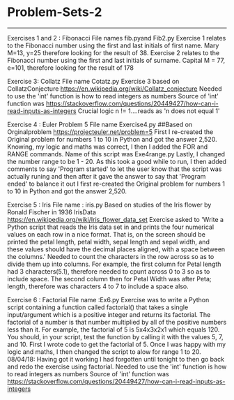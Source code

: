 # Problem-Sets-2
----------------

Exercises 1 and 2 : Fibonacci
File names fib.pyand Fib2.py
Exercise 1 relates to the Fibonacci number using the first and last initials of first name. Mary M=13, y=25 therefore looking for the result of 38.
Exercise 2 relates to the Fibonacci number using the first and last initials of surname. Capital M = 77, e=101, therefore looking for the result of 178


Exercise 3: Collatz
File name Cotatz.py
Exercise 3 based on CollatzConjecture https://en.wikipedia.org/wiki/Collatz_conjecture
Needed to use the 'int' function is how to read integers as numbers
Source of 'int' function was https://stackoverflow.com/questions/20449427/how-can-i-read-inputs-as-integers
Crucial logic n != 1....reads as 'n does not equal 1'


Exercise 4 : Euler Problem 5
File name Exercise4.py
##Based on Orginalproblem https://projecteuler.net/problem=5
First I re-created the Original problem for numbers 1 to 10 in Python and got the answer 2,520.
Knowing, my logic and maths was correct, I then I added the FOR and RANGE commands. Name of this script was Exe4range.py
Lastly, I changed the number range to be 1 - 20. As this took a good while to run, I then added comments to say 'Program started' to let the user know that the script was actually runing and then after it gave the answer to say that 'Program ended' to balance it out
I first re-created the Original problem for numbers 1 to 10 in Python and got the answer 2,520.


Exercise 5 : Iris
File name : iris.py
Based on studies of the Iris flower by Ronald Fischer in 1936
IrisData https://en.wikipedia.org/wiki/Iris_flower_data_set
Exercise asked to 'Write a Python script that reads the Iris data set in and prints the four numerical values on each row in a nice format. That is, on the screen should be printed the petal length, petal width, sepal length and sepal width, and these values should have the decimal places aligned, with a space between the columns.'
Needed to count the characters in the row across so as to divide them up into columns. For example, the first column for Petal length had 3 characters(5.1), therefore needed to cpunt across 0 to 3 so as to include space. The second column then for Petal Width was after Peta; length, therefore was characters 4 to 7 to include a space also.


Exercise 6 : Factorial
File name :Ex6.py
Exercise was to write a Python script containing a function called factorial() that takes a single input/argument which is a positive integer and returns its factorial. The factorial of a number is that number multiplied by all of the positive numbers less than it. For example, the factorial of 5 is 5x4x3x2x1 which equals 120. You should, in your script, test the function by calling it with the values 5, 7, and 10.
First I wrote code to get the factorial of 5. Once I was happy with my logic and maths, I then changed the script to alow for range 1 to 20.
08/04/18: Having got it working I had forgotten until tonight to then go back and redo the exercise using factorial.
Needed to use the 'int' function is how to read integers as numbers
Source of 'int' function was https://stackoverflow.com/questions/20449427/how-can-i-read-inputs-as-integers

